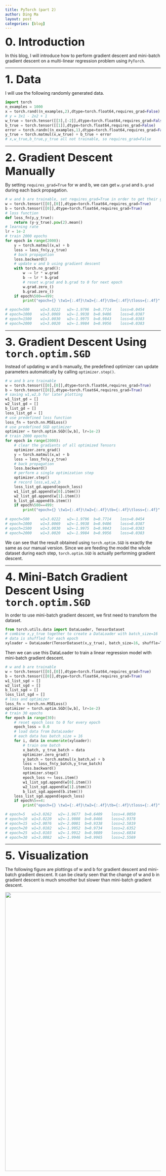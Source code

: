 ```yaml
---
title: PyTorch (part 2)
author: Ding Ma
layout: post
categories: [blog]
---
```

<span style="font-weight:bold;font-size:36px">0. Introduction</span>

In this blog, I will introduce how to perform gradient descent and mini-batch gradient descent on a multi-linear regression problem using `PyTorch`. 

---
<span style="font-weight:bold;font-size:36px">1. Data</span>

I will use the following randomly generated data. 
```python
import torch
n_examples = 1000
x = torch.rand((n_examples,2),dtype=torch.float64,requires_grad=False) * 10
# y = 3x1 - 2x2 + 1
w_true = torch.tensor([[3],[-2]],dtype=torch.float64,requires_grad=False)
b_true = torch.tensor([[1]],dtype=torch.float64,requires_grad=False)
error = torch.randn((n_examples,1),dtype=torch.float64,requires_grad=False)*0.2
y_true = torch.matmul(x,w_true) + b_true + error
# x,w_true,b_true,y_true all not trainable, so requires_grad=False
```
---
<span style="font-weight:bold;font-size:36px">2. Gradient Descent Manually</span>

By setting `requires_grad=True` for w and b, we can get `w.grad` and `b.grad` during each back propagation. 
```python
# w and b are trainable, set requires_grad=True in order to get their gradients
w = torch.tensor([[0],[0]],dtype=torch.float64,requires_grad=True)
b = torch.tensor([[0]],dtype=torch.float64,requires_grad=True)
# loss function
def loss_fn(y,y_true):
    return (y-y_true).pow(2).mean()
# learning rate
lr = 1e-2
# train 2000 epochs
for epoch in range(2000):
    y = torch.matmul(x,w) + b
    loss = loss_fn(y,y_true)
    # back propagation
    loss.backward()
    # update w and b using gradient descent
    with torch.no_grad():
        w -= lr * w.grad
        b -= lr * b.grad
        # reset w.grad and b.grad to 0 for next epoch
        w.grad.zero_()
        b.grad.zero_()
    if epoch%500==499:
        print("epoch={} \tw1={:.4f}\tw2={:.4f}\tb={:.4f}\tloss={:.4f}".format(epoch+1,w[0].item(),w[1].item(),b.item(),loss.item()))

# epoch=500 	w1=3.0222	w2=-1.9796	b=0.7714	loss=0.0454
# epoch=1000 	w1=3.0069	w2=-1.9938	b=0.9406	loss=0.0387
# epoch=1500 	w1=3.0030	w2=-1.9975	b=0.9843	loss=0.0383
# epoch=2000 	w1=3.0020	w2=-1.9984	b=0.9956	loss=0.0383
```
---
<span style="font-weight:bold;font-size:36px">3. Gradient Descent Using `torch.optim.SGD`</span>

Instead of updating w and b manually, the predefined optimizer can update parameters automatically by calling `optimizer.step()`.
```python
# w and b are trainable
w = torch.tensor([[0],[0]],dtype=torch.float64,requires_grad=True)
b = torch.tensor([[0]],dtype=torch.float64,requires_grad=True)
# saving w1,w2,b for later plotting
w1_list_gd = []
w2_list_gd = []
b_list_gd = []
loss_list_gd = []
# use predefined loss function
loss_fn = torch.nn.MSELoss()
# use predefined SGD optimizer
optimizer = torch.optim.SGD([w,b], lr=1e-2)
# train 2000 epochs
for epoch in range(2000):
    # clear the gradients of all optimized Tensors
    optimizer.zero_grad()
    y = torch.matmul(x,w) + b
    loss = loss_fn(y,y_true)
    # back propagation
    loss.backward()
    # perform a single optimization step
    optimizer.step()
    # record loss,w1,w2,b
    loss_list_gd.append(epoch_loss)
    w1_list_gd.append(w[0].item())
    w2_list_gd.append(w[1].item())
    b_list_gd.append(b.item())    
    if epoch%500==499:
        print("epoch={} \tw1={:.4f}\tw2={:.4f}\tb={:.4f}\tloss={:.4f}".format(epoch+1,w[0].item(),w[1].item(),b.item(),loss.item()))
        
# epoch=500 	w1=3.0222	w2=-1.9796	b=0.7714	loss=0.0454
# epoch=1000 	w1=3.0069	w2=-1.9938	b=0.9406	loss=0.0387
# epoch=1500 	w1=3.0030	w2=-1.9975	b=0.9843	loss=0.0383
# epoch=2000 	w1=3.0020	w2=-1.9984	b=0.9956	loss=0.0383
```
We can see that the result obtained using `torch.optim.SGD` is exactly the same as our manual version. Since we are feeding the model the whole dataset during each step, `torch.optim.SGD` is actually performing gradient descent.

---
<span style="font-weight:bold;font-size:36px">4. Mini-Batch Gradient Descent Using `torch.optim.SGD`</span>

In order to use mini-batch gradient descent, we first need to transform the dataset.
```python
from torch.utils.data import DataLoader, TensorDataset
# combine x,y_true together to create a DataLoader with batch_size=16
# data is shuffled for each epoch
xyloader = DataLoader(TensorDataset(x,y_true), batch_size=16, shuffle=True,drop_last=True)
```
Then we can use this DataLoader to train a linear regression model with mini-batch gradient descent.
```python
# w and b are trainable
w = torch.tensor([[0],[0]],dtype=torch.float64,requires_grad=True)
b = torch.tensor([[0]],dtype=torch.float64,requires_grad=True)
w1_list_sgd = []
w2_list_sgd = []
b_list_sgd = []
loss_list_sgd = []
# loss and optimizer
loss_fn = torch.nn.MSELoss()
optimizer = torch.optim.SGD([w,b], lr=1e-2)
# train 30 epochs
for epoch in range(30):
    # reset epoch_loss to 0 for every epoch
    epoch_loss = 0.0
    # load data from DataLoader
    # each data has batch_size = 16
    for i, data in enumerate(xyloader):
        # train one batch
        x_batch, y_true_batch = data
        optimizer.zero_grad()
        y_batch = torch.matmul(x_batch,w) + b
        loss = loss_fn(y_batch,y_true_batch)
        loss.backward()
        optimizer.step()
        epoch_loss += loss.item()
        w1_list_sgd.append(w[0].item())
        w2_list_sgd.append(w[1].item())
        b_list_sgd.append(b.item())
    loss_list_sgd.append(epoch_loss)
    if epoch%5==4:
        print("epoch={} \tw1={:.4f}\tw2={:.4f}\tb={:.4f}\tloss={:.4f}".format(epoch+1,w[0].item(),w[1].item(),b.item(),epoch_loss))

# epoch=5 	w1=3.0262	w2=-1.9677	b=0.6409	loss=4.0050
# epoch=10 	w1=3.0220	w2=-1.9808	b=0.8466	loss=2.9378
# epoch=15 	w1=3.0076	w2=-2.0001	b=0.9338	loss=2.5819
# epoch=20 	w1=3.0102	w2=-1.9952	b=0.9734	loss=2.6352
# epoch=25 	w1=3.0103	w2=-1.9912	b=0.9889	loss=2.6834
# epoch=30 	w1=3.0082	w2=-1.9946	b=0.9965	loss=2.5569
```
---
<span style="font-weight:bold;font-size:36px">5. Visualization</span>

The following figure are plottings of w and b for gradient descent and mini-batch gradient descent. It can be clearly seen that the change of w and b in gradient descent is much smoother but slower than mini-batch gradient descent.
<center><img src="https://dingma129.github.io/assets/figures/pytorch/pytorch_2_wb.png" width="900" ></center>